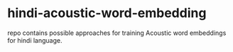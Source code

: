 # hindi-acoustic-word-embedding
repo contains possible approaches for training Acoustic word embeddings for hindi language. 
